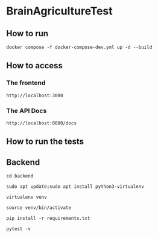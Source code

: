 # BrainAgricultureTest

## How to run

```
docker compose -f docker-compose-dev.yml up -d --build
```

## How to access

### The frontend

```
http://localhost:3000
```

### The API Docs

```
http://localhost:8080/docs
```

## How to run the tests

## Backend

```
cd backend
```

```
sudo apt update;sudo apt install python3-virtualenv
```

```
virtualenv venv
```

```
source venv/bin/activate
```

```
pip install -r requirements.txt
```

```
pytest -v
```